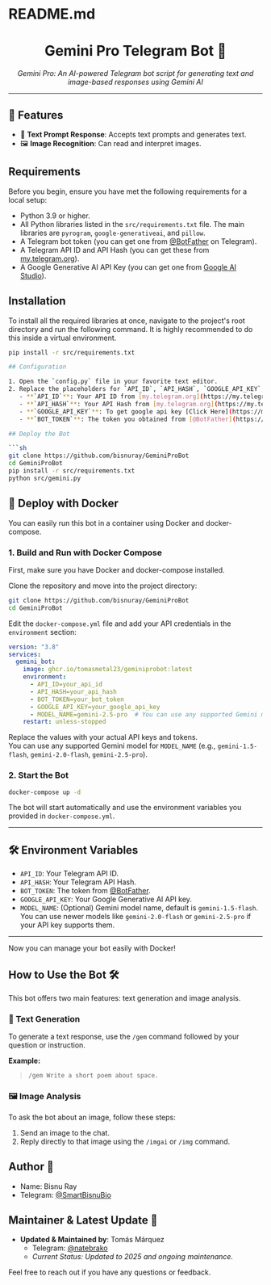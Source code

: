 # README.md

<h1 align="center">Gemini Pro Telegram Bot 🌌</h1>

<p align="center">
  <em>Gemini Pro: An AI-powered Telegram bot script for generating text and image-based responses using Gemini AI</em>
</p>
<hr>

## 🌟 Features

- 🍪 **Text Prompt Response**: Accepts text prompts and generates text.
- 🖼️ **Image Recognition**: Can read and interpret images.

## Requirements

Before you begin, ensure you have met the following requirements for a local setup:

-   Python 3.9 or higher.
-   All Python libraries listed in the `src/requirements.txt` file. The main libraries are `pyrogram`, `google-generativeai`, and `pillow`.
-   A Telegram bot token (you can get one from [@BotFather](https://t.me/BotFather) on Telegram).
-   A Telegram API ID and API Hash (you can get these from [my.telegram.org](https://my.telegram.org)).
-   A Google Generative AI API Key (you can get one from [Google AI Studio](https://makersuite.google.com/app/apikey)).

## Installation

To install all the required libraries at once, navigate to the project's root directory and run the following command. It is highly recommended to do this inside a virtual environment.

```bash
pip install -r src/requirements.txt

## Configuration

1. Open the `config.py` file in your favorite text editor.
2. Replace the placeholders for `API_ID`, `API_HASH`, `GOOGLE_API_KEY`, and `BOT_TOKEN` with your actual values:
   - **`API_ID`**: Your API ID from [my.telegram.org](https://my.telegram.org).
   - **`API_HASH`**: Your API Hash from [my.telegram.org](https://my.telegram.org).
   - **`GOOGLE_API_KEY`**: To get google api key [Click Here](https://makersuite.google.com/app/apikey).
   - **`BOT_TOKEN`**: The token you obtained from [@BotFather](https://t.me/BotFather).

## Deploy the Bot

```sh
git clone https://github.com/bisnuray/GeminiProBot
cd GeminiProBot
pip install -r src/requirements.txt
python src/gemini.py
```

## 🚀 Deploy with Docker

You can easily run this bot in a container using Docker and docker-compose.

### 1. Build and Run with Docker Compose

First, make sure you have Docker and docker-compose installed.

Clone the repository and move into the project directory:

```sh
git clone https://github.com/bisnuray/GeminiProBot
cd GeminiProBot
```

Edit the `docker-compose.yml` file and add your API credentials in the `environment` section:

```yaml
version: "3.8"
services:
  gemini_bot:
    image: ghcr.io/tomasmetal23/geminiprobot:latest
    environment:
      - API_ID=your_api_id
      - API_HASH=your_api_hash
      - BOT_TOKEN=your_bot_token
      - GOOGLE_API_KEY=your_google_api_key
      - MODEL_NAME=gemini-2.5-pro  # You can use any supported Gemini model
    restart: unless-stopped
```

Replace the values with your actual API keys and tokens.  
You can use any supported Gemini model for `MODEL_NAME` (e.g., `gemini-1.5-flash`, `gemini-2.0-flash`, `gemini-2.5-pro`).

### 2. Start the Bot

```sh
docker-compose up -d
```

The bot will start automatically and use the environment variables you provided in `docker-compose.yml`.

---

## 🛠️ Environment Variables

- `API_ID`: Your Telegram API ID.
- `API_HASH`: Your Telegram API Hash.
- `BOT_TOKEN`: The token from [@BotFather](https://t.me/BotFather).
- `GOOGLE_API_KEY`: Your Google Generative AI API key.
- `MODEL_NAME`: (Optional) Gemini model name, default is `gemini-1.5-flash`. You can use newer models like `gemini-2.0-flash` or `gemini-2.5-pro` if your API key supports them.

---

Now you can manage your bot easily with Docker!

## How to Use the Bot 🛠️

This bot offers two main features: text generation and image analysis.

### 📝 Text Generation

To generate a text response, use the `/gem` command followed by your question or instruction.

**Example:**
> `/gem Write a short poem about space.`

### 🖼️ Image Analysis

To ask the bot about an image, follow these steps:

1.  Send an image to the chat.
2.  Reply directly to that image using the `/imgai` or `/img` command.

## Author 📝

- Name: Bisnu Ray
- Telegram: [@SmartBisnuBio](https://t.me/SmartBisnuBio)

## Maintainer & Latest Update 🚀

- **Updated & Maintained by**: Tomás Márquez
  - Telegram: [@natebrako](https://t.me/natebrako)
  - *Current Status: Updated to 2025 and ongoing maintenance.*
  
Feel free to reach out if you have any questions or feedback.
